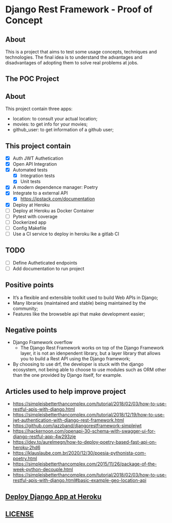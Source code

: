 # Django Rest Framework - Proof of Concept

## About

This is a project that aims to test some usage concepts, techniques and technologies.
The final idea is to understand the advantages and disadvantages of adopting them to solve real problems at jobs.

## The POC Project

## About

This project contain three apps:

- location: to consult your actual location;
- movies: to get info for your movies;
- github_user: to get information of a github user;

## This project contain

- [X] Auth JWT Authetication
- [X] Open API Integration
- [X] Automated tests
    - [X] Integration tests
    - [X] Unit tests
- [X] A modern dependence manager: Poetry
- [X] Integrate to a external API
    - [X] https://ipstack.com/documentation
- [X] Deploy at Heroku
- [ ] Deploy at Heroku as Docker Container
- [ ] Pytest with coverage
- [ ] Dockerized app
- [ ] Config Makefile
- [ ] Use a CI service to deploy in heroku lke a gitlab CI

## TODO

- [ ] Define Autheticated endpoints
- [ ] Add documentation to run project

## Positive points

- It’s a flexible and extensible toolkit used to build Web APIs in Django;
- Many libraries (maintained and stable) being maintained by the community;
- Features like the browseble api that make development easier;

## Negative points

- Django Framework overflow 
    - The Django Rest Framework works on top of the Django Framework layer, it is not an idenpendent library,
    but a layer library that allows you to build a Rest API using the Django framework;
- By choosing to use drf, the developer is stuck with the django ecosystem, not being able to choose to use modules
such as ORM other than the one provided by Django itself, for example.

## Articles used to help improve project

- https://simpleisbetterthancomplex.com/tutorial/2018/02/03/how-to-use-restful-apis-with-django.html
- https://simpleisbetterthancomplex.com/tutorial/2018/12/19/how-to-use-jwt-authentication-with-django-rest-framework.html
- https://github.com/jazzband/djangorestframework-simplejwt
- https://hackernoon.com/openapi-30-schema-with-swagger-ui-for-django-restful-app-4w293zje
- https://dev.to/aurelmegn/how-to-deploy-poetry-based-fast-api-on-heroku-2hd6
- https://klauslaube.com.br/2020/12/30/poesia-pythonista-com-poetry.html
- https://simpleisbetterthancomplex.com/2015/11/26/package-of-the-week-python-decouple.html
- https://simpleisbetterthancomplex.com/tutorial/2018/02/03/how-to-use-restful-apis-with-django.html#basic-example-geo-location-api

## [Deploy Django App at Heroku](docs/deploy-django-app-at-heroku.md)

## [LICENSE](COPYING)
